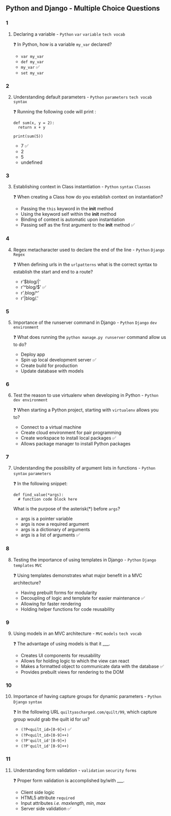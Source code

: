 ## Python and Django - Multiple Choice Questions


### 1 

1. Declaring a variable - `Python` `var` `variable` `tech vocab`

    :question: In Python, how is a variable `my_var` declared?

    * `var my_var`
    * `def my_var`
    * `my_var` :white_check_mark:
    * `set my_var`


### 2 

2. Understanding default parameters - `Python` `parameters` `tech vocab` `syntax`

    :question: Running the following code will print :
    ```
    def sum(x, y = 2):
      return x + y

    print(sum(5))
    ```

    * 7 :white_check_mark:
    * 2
    * 5
    * undefined


### 3 

3. Establishing context in Class instantiation - `Python` `syntax` `Classes`

    :question: When creating a Class how do you establish context on instantiation?

    * Passing the `this` keyword in the __init__ method
    * Using the keyword self within the __init__ method
    * Binding of context is automatic upon instantiation
    * Passing self as the first argument to the __init__ method :white_check_mark:


### 4 

4. Regex metacharacter used to declare the end of the line - `Python` `Django` `Regex`

    :question: When defining urls in the `urlpatterns` what is the correct syntax to establish the start and end to a route?

    * r'$blog/|'
    * r'^blog/$' :white_check_mark:
    * r'.blog/^'
    * r'|blog/.'


### 5 

5. Importance of the runserver command in Django - `Python` `Django` `dev environment`

    :question: What does running the `python manage.py runserver` command allow us to do?

    * Deploy app
    * Spin up local development server :white_check_mark:
    * Create build for production
    * Update database with models


### 6 

6. Test the reason to use virtualenv when developing in Python - `Python` `dev environment`

    :question: When starting a Python project, starting with `virtualenv` allows you to?

    * Connect to a virtual machine
    * Create cloud environment for pair programming
    * Create workspace to install local packages :white_check_mark:
    * Allows package manager to install Python packages


### 7 

7. Understanding the possibility of argument lists in functions - `Python` `syntax` `parameters`

    :question: In the following snippet:
    ```
    def find_value(*args):
      # function code block here
    ```
    What is the purpose of the asterisk(*) before `args`?

    * args is a pointer variable
    * args is now a required argument
    * args is a dictionary of arguments
    * args is a list of arguments :white_check_mark:


### 8 

8. Testing the importance of using templates in Django - `Python` `Django` `templates` `MVC`

    :question: Using templates demonstrates what major benefit in a MVC architecture?

    * Having prebuilt forms for modularity
    * Decoupling of logic and template for easier maintenance :white_check_mark:
    * Allowing for faster rendering
    * Holding helper functions for code reusability


### 9 

9. Using models in an MVC architecture - `MVC` `models` `tech vocab`

    :question: The advantage of using models is that it ___.

    * Creates UI components for reusability
    * Allows for holding logic to which the view can react
    * Makes a formatted object to communicate data with the database :white_check_mark:
    * Provides prebuilt views for rendering to the DOM


### 10 

10. Importance of having capture groups for dynamic parameters - `Python` `Django` `syntax`

    :question: In the following URL `quiltyascharged.com/quilt/99`, which capture group would grab the quilt id for us?

    * `(?P<quilt_id>[0-9]+)` :white_check_mark:
    * `(?P<quilt_id>[0-9]++)`
    * `(?P'quilt_id'[0-9]+)`
    * `(?P'quilt_id'[0-9]++)`


### 11 

11. Understanding form validation - `validation` `security` `forms`

    :question: Proper form validation is accomplished by/with ___.
    
    * Client side logic
    * HTML5 attribute `required`
    * Input attributes *i.e. maxlength, min, max* 
    * Server side validation :white_check_mark:
